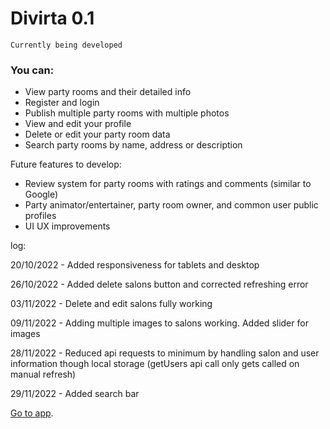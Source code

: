 # Divirta 0.1

`Currently being developed`

### You can:
- View party rooms and their detailed info
- Register and login
- Publish multiple party rooms with multiple photos
- View and edit your profile
- Delete or edit your party room data
- Search party rooms by name, address or description

Future features to develop:
- Review system for party rooms with ratings and comments (similar to Google)
- Party animator/entertainer, party room owner, and common user public profiles
- UI UX improvements

log:

20/10/2022 - Added responsiveness for tablets and desktop

26/10/2022 - Added delete salons button and corrected refreshing error

03/11/2022 - Delete and edit salons fully working

09/11/2022 - Adding multiple images to salons working. Added slider for images

28/11/2022 - Reduced api requests to minimum by handling salon and user information though local storage (getUsers api call only gets called on manual refresh)

29/11/2022 - Added search bar

[Go to app](https://divirta-project.vercel.app/).
